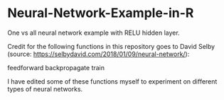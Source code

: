 # Neural-Network-Example-in-R
One vs all neural network example with RELU hidden layer.

Credit for the following functions in this repository goes to David Selby (source: https://selbydavid.com/2018/01/09/neural-network/):

feedforward
backpropagate
train

I have edited some of these functions myself to experiment on different types of neural networks.
